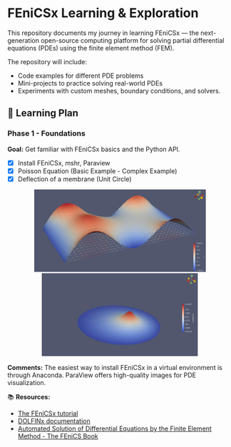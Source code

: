 # FEniCSx Learning & Exploration

This repository documents my journey in learning FEniCSx — the next-generation open-source computing platform for solving partial differential equations (PDEs) using the finite element method (FEM).

The repository will include:

- Code examples for different PDE problems
- Mini-projects to practice solving real-world PDEs
- Experiments with custom meshes, boundary conditions, and solvers.

## 📅 Learning Plan

### Phase 1 - Foundations

**Goal:** Get familiar with FEniCSx basics and the Python API.

- [x] Install FEniCSx, mshr, Paraview
- [x] Poisson Equation (Basic Example - Complex Example)
- [x] Deflection of a membrane (Unit Circle)

<div align="center">
  <img src="./PoissonEquation_Part2/out_poisson/simulation.png" width="385"/>
  <img src="./MembraneDeflection/results/membrane.png" width="350"/>
</div>



**Comments:** The easiest way to install FEniCSx in a virtual environment is through Anaconda. ParaView offers high-quality images for PDE visualization.


📚 **Resources:**

- [The FEniCSx tutorial](https://jsdokken.com/dolfinx-tutorial/index.html)
- [DOLFINx documentation](https://docs.fenicsproject.org/dolfinx/main/python/index.html)
- [Automated Solution of Differential Equations by the Finite Element Method -
The FEniCS Book](https://link.springer.com/book/10.1007/978-3-642-23099-8)
